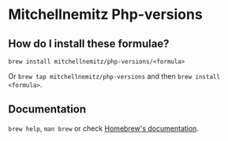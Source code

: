# Mitchellnemitz Php-versions

## How do I install these formulae?

`brew install mitchellnemitz/php-versions/<formula>`

Or `brew tap mitchellnemitz/php-versions` and then `brew install <formula>`.

## Documentation

`brew help`, `man brew` or check [Homebrew's documentation](https://docs.brew.sh).

